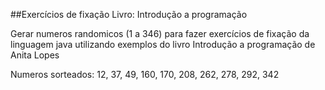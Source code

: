 ##Exercícios de fixação Livro: Introdução a programação

Gerar numeros randomicos  (1 a 346) para fazer exercícios de fixação da linguagem java utilizando exemplos do livro Introdução a programação de Anita Lopes

Numeros sorteados: 12, 37, 49, 160, 170, 208, 262, 278, 292, 342